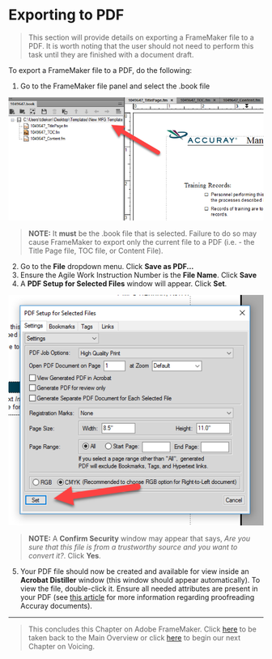 # Exporting to PDF

> This section will provide details on exporting a FrameMaker file to a PDF. It is worth noting that the user should not need to perform this task until they are finished with a document draft.

To export a FrameMaker file to a PDF, do the following:

1. Go to the FrameMaker file panel and select the .book file

![alt text](https://github.com/taddieken95/Accuray_Tech_Comm_Guide/blob/master/img/Select%20Book%20File.png "Select .book File with Cursor")

> **NOTE:** It **must** be the .book file that is selected. Failure to do so may cause FrameMaker to export only the current file to a PDF (i.e. - the Title Page file, TOC file, or Content File).
2. Go to the **File** dropdown menu. Click **Save as PDF...**
3. Ensure the Agile Work Instruction Number is the **File Name**. Click **Save**
4. A **PDF Setup for Selected Files** window will appear. Click **Set**.

![alt text](https://github.com/taddieken95/Accuray_Tech_Comm_Guide/blob/master/img/PDF%20Setupt%20for%20Selected%20Files.png "PDF Setup for Selected Files Window")

> **NOTE:** A **Confirm Security** window may appear that says, *Are you sure that this file is from a trustworthy source and you want to convert it?*. Click **Yes**.

5. Your PDF file should now be created and available for view inside an **Acrobat Distiller** window (this window should appear automatically). To view the file, double-click it. Ensure all needed attributes are present in your PDF (see [this article]() for more information regarding proofreading Accuray documents).

* **

> This concludes this Chapter on Adobe FrameMaker. Click [here](https://github.com/taddieken95/Accuray_Tech_Comm_Guide/blob/master/README.md) to be taken back to the Main Overview or click [here](https://github.com/taddieken95/Accuray_Tech_Comm_Guide/blob/master/Chapter%203:%20Voicing/READme.md) to begin our next Chapter on Voicing.
